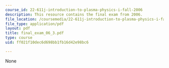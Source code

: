 ```yaml
---
course_id: 22-611j-introduction-to-plasma-physics-i-fall-2006
description: This resource contains the final exam from 2006.
file_location: /coursemedia/22-611j-introduction-to-plasma-physics-i-fall-2006/ff021f10dec6d698bb1fb16d42e98bc6_final_exam_06_3.pdf
file_type: application/pdf
layout: pdf
title: final_exam_06_3.pdf
type: course
uid: ff021f10dec6d698bb1fb16d42e98bc6

---
```

None